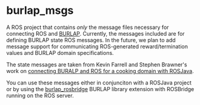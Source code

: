 burlap_msgs
===========

A ROS project that contains *only* the message files necessary for connecting ROS and [BURLAP](http://burlap.cs.brown.edu). Currently, the messages included
are for defining BURLAP state ROS messages. In the future, we plan to add message support for communicating ROS-generated 
reward/termination values and BURLAP domain specifications. 

The state messages are taken from Kevin Farrell and Stephen Brawner's work on
[connecting BURALP and ROS for a cooking domain with ROSJava](https://github.com/h2r/burlap_rosjava). 

You can use these messages either in conjunciton with a ROSJava project or by using the 
[burlap_rosbridge](https://github.com/h2r/burlap_rosbridge) BURLAP library extension with ROSBridge running on the ROS server.


